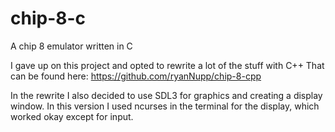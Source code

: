 # chip-8-c
A chip 8 emulator written in C 

I gave up on this project and opted to rewrite a lot of the stuff with C++
That can be found here: https://github.com/ryanNupp/chip-8-cpp

In the rewrite I also decided to use SDL3 for graphics and creating a display window.
In this version I used ncurses in the terminal for the display, which worked okay except for input.
